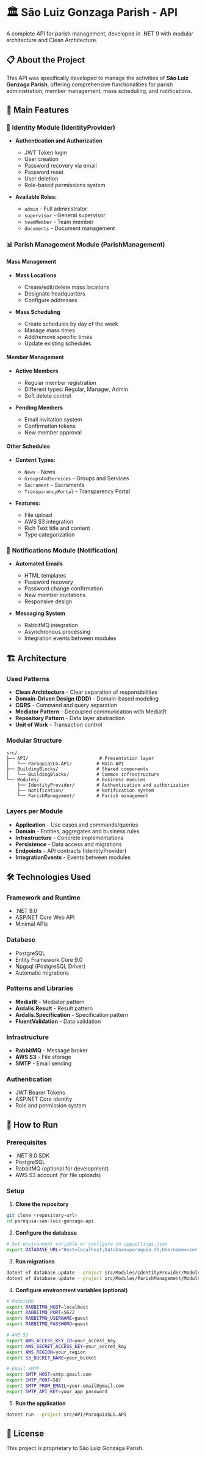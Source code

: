 # 🏛️ São Luiz Gonzaga Parish - API

A complete API for parish management, developed in .NET 9 with modular architecture and Clean Architecture.

## 📋 About the Project

This API was specifically developed to manage the activities of **São Luiz Gonzaga Parish**, offering comprehensive functionalities for parish administration, member management, mass scheduling, and notifications.

## 🎯 Main Features

### 🔐 **Identity Module (IdentityProvider)**

- **Authentication and Authorization**

  - JWT Token login
  - User creation
  - Password recovery via email
  - Password reset
  - User deletion
  - Role-based permissions system

- **Available Roles:**
  - `admin` - Full administrator
  - `supervisor` - General supervisor
  - `teamMember` - Team member
  - `documents` - Document management

### 📊 **Parish Management Module (ParishManagement)**

#### **Mass Management**

- **Mass Locations**

  - Create/edit/delete mass locations
  - Designate headquarters
  - Configure addresses

- **Mass Scheduling**
  - Create schedules by day of the week
  - Manage mass times
  - Add/remove specific times
  - Update existing schedules

#### **Member Management**

- **Active Members**

  - Regular member registration
  - Different types: Regular, Manager, Admin
  - Soft delete control

- **Pending Members**
  - Email invitation system
  - Confirmation tokens
  - New member approval

#### **Other Schedules**

- **Content Types:**

  - `News` - News
  - `GroupsAndServices` - Groups and Services
  - `Sacrament` - Sacraments
  - `TransparencyPortal` - Transparency Portal

- **Features:**
  - File upload
  - AWS S3 integration
  - Rich Text title and content
  - Type categorization

### 📧 **Notifications Module (Notification)**

- **Automated Emails**

  - HTML templates
  - Password recovery
  - Password change confirmation
  - New member invitations
  - Responsive design

- **Messaging System**
  - RabbitMQ integration
  - Asynchronous processing
  - Integration events between modules

## 🏗️ Architecture

### **Used Patterns**

- **Clean Architecture** - Clear separation of responsibilities
- **Domain-Driven Design (DDD)** - Domain-based modeling
- **CQRS** - Command and query separation
- **Mediator Pattern** - Decoupled communication with MediatR
- **Repository Pattern** - Data layer abstraction
- **Unit of Work** - Transaction control

### **Modular Structure**

```
src/
├── API/                          # Presentation layer
│   └── ParoquiaSLG.API/         # Main API
├── BuildingBlocks/              # Shared components
│   └── BuildingBlocks/          # Common infrastructure
└── Modules/                     # Business modules
    ├── IdentityProvider/        # Authentication and authorization
    ├── Notification/            # Notification system
    └── ParishManagement/        # Parish management
```

### **Layers per Module**

- **Application** - Use cases and commands/queries
- **Domain** - Entities, aggregates and business rules
- **Infrastructure** - Concrete implementations
- **Persistence** - Data access and migrations
- **Endpoints** - API contracts (IdentityProvider)
- **IntegrationEvents** - Events between modules

## 🛠️ Technologies Used

### **Framework and Runtime**

- .NET 9.0
- ASP.NET Core Web API
- Minimal APIs

### **Database**

- PostgreSQL
- Entity Framework Core 9.0
- Npgsql (PostgreSQL Driver)
- Automatic migrations

### **Patterns and Libraries**

- **MediatR** - Mediator pattern
- **Ardalis.Result** - Result pattern
- **Ardalis.Specification** - Specification pattern
- **FluentValidation** - Data validation

### **Infrastructure**

- **RabbitMQ** - Message broker
- **AWS S3** - File storage
- **SMTP** - Email sending

### **Authentication**

- JWT Bearer Tokens
- ASP.NET Core Identity
- Role and permission system

## 🚀 How to Run

### **Prerequisites**

- .NET 9.0 SDK
- PostgreSQL
- RabbitMQ (optional for development)
- AWS S3 account (for file uploads)

### **Setup**

1. **Clone the repository**

```bash
git clone <repository-url>
cd paroquia-sao-luiz-gonzaga-api
```

2. **Configure the database**

```bash
# Set environment variable or configure in appsettings.json
export DATABASE_URL="Host=localhost;Database=paroquia_db;Username=user;Password=password"
```

3. **Run migrations**

```bash
dotnet ef database update --project src/Modules/IdentityProvider/Modules.IdentityProvider.Persistence
dotnet ef database update --project src/Modules/ParishManagement/Modules.ParishManagement.Persistence
```

4. **Configure environment variables (optional)**

```bash
# RabbitMQ
export RABBITMQ_HOST=localhost
export RABBITMQ_PORT=5672
export RABBITMQ_USERNAME=guest
export RABBITMQ_PASSWORD=guest

# AWS S3
export AWS_ACCESS_KEY_ID=your_access_key
export AWS_SECRET_ACCESS_KEY=your_secret_key
export AWS_REGION=your_region
export S3_BUCKET_NAME=your_bucket

# Email SMTP
export SMTP_HOST=smtp.gmail.com
export SMTP_PORT=587
export SMTP_FROM_EMAIL=your-email@gmail.com
export SMTP_API_KEY=your_app_password
```

5. **Run the application**

```bash
dotnet run --project src/API/ParoquiaSLG.API
```

## 📝 License

This project is proprietary to São Luiz Gonzaga Parish.
